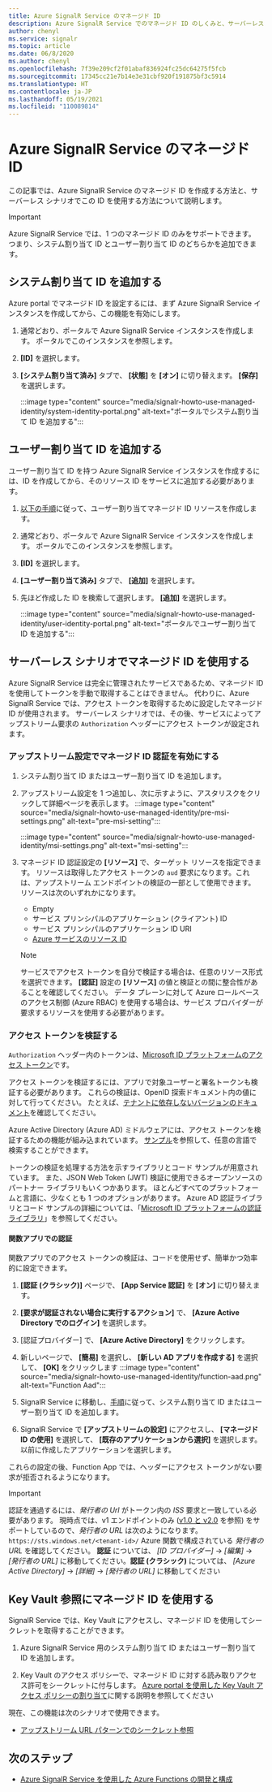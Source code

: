 ```yaml
---
title: Azure SignalR Service のマネージド ID
description: Azure SignalR Service でのマネージド ID のしくみと、サーバーレス シナリオでマネージド ID を使用する方法について説明します。
author: chenyl
ms.service: signalr
ms.topic: article
ms.date: 06/8/2020
ms.author: chenyl
ms.openlocfilehash: 7f39e209cf2f01abaf836924fc25dc64275f5fcb
ms.sourcegitcommit: 17345cc21e7b14e3e31cbf920f191875bf3c5914
ms.translationtype: HT
ms.contentlocale: ja-JP
ms.lasthandoff: 05/19/2021
ms.locfileid: "110089814"
---
```

# <a name="managed-identities-for-azure-signalr-service"></a>Azure SignalR Service のマネージド ID

この記事では、Azure SignalR Service のマネージド ID を作成する方法と、サーバーレス シナリオでこの ID を使用する方法について説明します。

> [!Important] 
> Azure SignalR Service では、1 つのマネージド ID のみをサポートできます。 つまり、システム割り当て ID とユーザー割り当て ID のどちらかを追加できます。 

## <a name="add-a-system-assigned-identity"></a>システム割り当て ID を追加する

Azure portal でマネージド ID を設定するには、まず Azure SignalR Service インスタンスを作成してから、この機能を有効にします。

1. 通常どおり、ポータルで Azure SignalR Service インスタンスを作成します。 ポータルでこのインスタンスを参照します。

2. **[ID]** を選択します。

4. **[システム割り当て済み]** タブで、 **[状態]** を **[オン]** に切り替えます。 **[保存]** を選択します。

    :::image type="content" source="media/signalr-howto-use-managed-identity/system-identity-portal.png" alt-text="ポータルでシステム割り当て ID を追加する":::

## <a name="add-a-user-assigned-identity"></a>ユーザー割り当て ID を追加する

ユーザー割り当て ID を持つ Azure SignalR Service インスタンスを作成するには、ID を作成してから、そのリソース ID をサービスに追加する必要があります。

1. [以下の手順](../active-directory/managed-identities-azure-resources/how-to-manage-ua-identity-portal.md#create-a-user-assigned-managed-identity)に従って、ユーザー割り当てマネージド ID リソースを作成します。

2. 通常どおり、ポータルで Azure SignalR Service インスタンスを作成します。 ポータルでこのインスタンスを参照します。

3. **[ID]** を選択します。

4. **[ユーザー割り当て済み]** タブで、 **[追加]** を選択します。

5. 先ほど作成した ID を検索して選択します。 **[追加]** を選択します。

    :::image type="content" source="media/signalr-howto-use-managed-identity/user-identity-portal.png" alt-text="ポータルでユーザー割り当て ID を追加する":::

## <a name="use-a-managed-identity-in-serverless-scenarios"></a>サーバーレス シナリオでマネージド ID を使用する

Azure SignalR Service は完全に管理されたサービスであるため、マネージド ID を使用してトークンを手動で取得することはできません。 代わりに、Azure SignalR Service では、アクセス トークンを取得するために設定したマネージド ID が使用されます。 サーバーレス シナリオでは、その後、サービスによってアップストリーム要求の `Authorization` ヘッダーにアクセス トークンが設定されます。

### <a name="enable-managed-identity-authentication-in-upstream-settings"></a>アップストリーム設定でマネージド ID 認証を有効にする

1. システム割り当て ID またはユーザー割り当て ID を追加します。

2. アップストリーム設定を 1 つ追加し、次に示すように、アスタリスクをクリックして詳細ページを表示します。
    :::image type="content" source="media/signalr-howto-use-managed-identity/pre-msi-settings.png" alt-text="pre-msi-setting":::
    
    :::image type="content" source="media/signalr-howto-use-managed-identity/msi-settings.png" alt-text="msi-setting":::

3. マネージド ID 認証設定の **[リソース]** で、ターゲット リソースを指定できます。 リソースは取得したアクセス トークンの `aud` 要求になります。これは、アップストリーム エンドポイントの検証の一部として使用できます。 リソースは次のいずれかになります。
    - Empty
    - サービス プリンシパルのアプリケーション (クライアント) ID
    - サービス プリンシパルのアプリケーション ID URI
    - [Azure サービスのリソース ID](../active-directory/managed-identities-azure-resources/services-support-managed-identities.md#azure-services-that-support-azure-ad-authentication)

    > [!NOTE]
    > サービスでアクセス トークンを自分で検証する場合は、任意のリソース形式を選択できます。 **[認証]** 設定の **[リソース]** の値と検証との間に整合性があることを確認してください。 データ プレーンに対して Azure ロールベースのアクセス制御 (Azure RBAC) を使用する場合は、サービス プロバイダーが要求するリソースを使用する必要があります。

### <a name="validate-access-tokens"></a>アクセス トークンを検証する

`Authorization` ヘッダー内のトークンは、[Microsoft ID プラットフォームのアクセス トークン](../active-directory/develop/access-tokens.md#validating-tokens)です。

アクセス トークンを検証するには、アプリで対象ユーザーと署名トークンも検証する必要があります。 これらの検証は、OpenID 探索ドキュメント内の値に対して行ってください。 たとえば、[テナントに依存しないバージョンのドキュメント](https://login.microsoftonline.com/common/.well-known/openid-configuration)を確認してください。

Azure Active Directory (Azure AD) ミドルウェアには、アクセス トークンを検証するための機能が組み込まれています。 [サンプル](../active-directory/develop/sample-v2-code.md)を参照して、任意の言語で検索することができます。

トークンの検証を処理する方法を示すライブラリとコード サンプルが用意されています。 また、JSON Web Token (JWT) 検証に使用できるオープンソースのパートナー ライブラリもいくつかあります。 ほとんどすべてのプラットフォームと言語に、少なくとも 1 つのオプションがあります。 Azure AD 認証ライブラリとコード サンプルの詳細については、「[Microsoft ID プラットフォームの認証ライブラリ](../active-directory/develop/reference-v2-libraries.md)」を参照してください。

#### <a name="authentication-in-function-app"></a>関数アプリでの認証

関数アプリでのアクセス トークンの検証は、コードを使用せず、簡単かつ効率的に設定できます。

1. **[認証 (クラシック)]** ページで、 **[App Service 認証]** を **[オン]** に切り替えます。

2. **[要求が認証されない場合に実行するアクション]** で、 **[Azure Active Directory でのログイン]** を選択します。

3. [認証プロバイダー] で、 **[Azure Active Directory]** をクリックします。

4. 新しいページで、 **[簡易]** を選択し、 **[新しい AD アプリを作成する]** を選択して、 **[OK]** をクリックします :::image type="content" source="media/signalr-howto-use-managed-identity/function-aad.png" alt-text="Function Aad":::

5. SignalR Service に移動し、[手順](howto-use-managed-identity.md#add-a-system-assigned-identity)に従って、システム割り当て ID またはユーザー割り当て ID を追加します。

6. SignalR Service で **[アップストリームの設定]** にアクセスし、 **[マネージド ID の使用]** を選択して、 **[既存のアプリケーションから選択]** を選択します。 以前に作成したアプリケーションを選択します。

これらの設定の後、Function App では、ヘッダーにアクセス トークンがない要求が拒否されるようになります。

> [!Important] 
> 認証を通過するには、*発行者の Url* がトークン内の *ISS* 要求と一致している必要があります。 現時点では、v1 エンドポイントのみ ([v1.0 と v2.0](../active-directory/develop/access-tokens.md#v10-and-v20) を参照) をサポートしているので、*発行者の URL* は次のようになります。`https://sts.windows.net/<tenant-id>/` Azure 関数で構成されている *発行者の URL* を確認してください。 **認証** については、 *[ID プロバイダー]*  ->  *[編集]*  ->  *[発行者の URL]* に移動してください。**認証 (クラシック)** については、 *[Azure Active Directory]*  ->  *[詳細]*  ->  *[発行者の URL]* に移動してください


## <a name="use-a-managed-identity-for-key-vault-reference"></a>Key Vault 参照にマネージド ID を使用する

SignalR Service では、Key Vault にアクセスし、マネージド ID を使用してシークレットを取得することができます。

1. Azure SignalR Service 用のシステム割り当て ID またはユーザー割り当て ID を追加します。

2. Key Vault のアクセス ポリシーで、マネージド ID に対する読み取りアクセス許可をシークレットに付与します。 [Azure portal を使用した Key Vault アクセス ポリシーの割り当て](../key-vault/general/assign-access-policy-portal.md)に関する説明を参照してください

現在、この機能は次のシナリオで使用できます。

- [アップストリーム URL パターンでのシークレット参照](./concept-upstream.md#key-vault-secret-reference-in-url-template-settings)


## <a name="next-steps"></a>次のステップ

- [Azure SignalR Service を使用した Azure Functions の開発と構成](signalr-concept-serverless-development-config.md)
